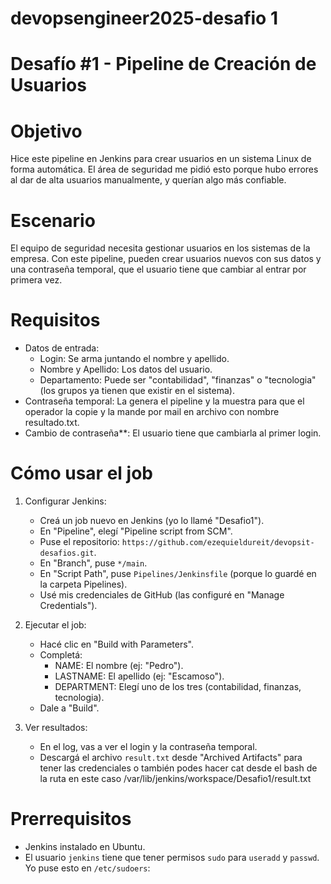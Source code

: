 # devopsengineer2025-desafio 1
# Desafío #1 - Pipeline de Creación de Usuarios

# Objetivo
Hice este pipeline en Jenkins para crear usuarios en un sistema Linux de forma automática. El área de seguridad me pidió esto porque hubo errores al dar de alta usuarios manualmente, y querían algo más confiable.

# Escenario
El equipo de seguridad necesita gestionar usuarios en los sistemas de la empresa. Con este pipeline, pueden crear usuarios nuevos con sus datos y una contraseña temporal, que el usuario tiene que cambiar al entrar por primera vez.

# Requisitos
- Datos de entrada:
  - Login: Se arma juntando el nombre y apellido.
  - Nombre y Apellido: Los datos del usuario.
  - Departamento: Puede ser "contabilidad", "finanzas" o "tecnologia" (los grupos ya tienen que existir en el sistema).
- Contraseña temporal: La genera el pipeline y la muestra para que el operador la copie y la mande por mail en archivo con nombre resultado.txt.
- Cambio de contraseña**: El usuario tiene que cambiarla al primer login.

# Cómo usar el job
1. Configurar Jenkins:
   - Creá un job nuevo en Jenkins (yo lo llamé "Desafio1").
   - En "Pipeline", elegí "Pipeline script from SCM".
   - Puse el repositorio: `https://github.com/ezequieldureit/devopsit-desafios.git`.
   - En "Branch", puse `*/main`.
   - En "Script Path", puse `Pipelines/Jenkinsfile` (porque lo guardé en la carpeta Pipelines).
   - Usé mis credenciales de GitHub (las configuré en "Manage Credentials").

2. Ejecutar el job:
   - Hacé clic en "Build with Parameters".
   - Completá:
     - NAME: El nombre (ej: "Pedro").
     - LASTNAME: El apellido (ej: "Escamoso").
     - DEPARTMENT: Elegí uno de los tres (contabilidad, finanzas, tecnologia).
   - Dale a "Build".

3. Ver resultados:
   - En el log, vas a ver el login y la contraseña temporal.
   - Descargá el archivo `result.txt` desde "Archived Artifacts" para tener las credenciales o también podes hacer cat desde el bash de la ruta en este caso /var/lib/jenkins/workspace/Desafio1/result.txt

# Prerrequisitos
- Jenkins instalado en Ubuntu.
- El usuario `jenkins` tiene que tener permisos `sudo` para `useradd` y `passwd`. Yo puse esto en `/etc/sudoers`:
